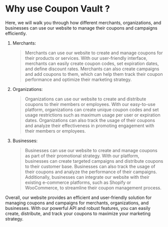 # Why use Coupon Vault ?

Here, we will walk you through how different merchants, organizations, and businesses can use our website to manage their coupons and campaigns efficiently.

1. Merchants:

    > Merchants can use our website to create and manage coupons for their products or services. With our user-friendly interface, merchants can easily create coupon codes, set expiration dates, and define discount rates. Merchants can also create campaigns and add coupons to them, which can help them track their coupon performance and optimize their marketing strategy.

2. Organizations:

    > Organizations can use our website to create and distribute coupons to their members or employees. With our easy-to-use platform, organizations can create unique coupon codes and set usage restrictions such as maximum usage per user or expiration dates. Organizations can also track the usage of their coupons and analyze their effectiveness in promoting engagement with their members or employees.

3. Businesses:
    > Businesses can use our website to create and manage coupons as part of their promotional strategy. With our platform, businesses can create targeted campaigns and distribute coupons to their customer base. Businesses can also track the usage of their coupons and analyze the performance of their campaigns. Additionally, businesses can integrate our website with their existing e-commerce platforms, such as Shopify or WooCommerce, to streamline their coupon management process.

Overall, our website provides an efficient and user-friendly solution for managing coupons and campaigns for merchants, organizations, and businesses. With our powerful API and robust features, you can easily create, distribute, and track your coupons to maximize your marketing strategy.
